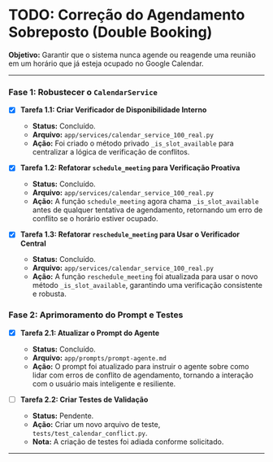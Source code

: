 # TODO: Correção do Agendamento Sobreposto (Double Booking)

**Objetivo:** Garantir que o sistema nunca agende ou reagende uma reunião em um horário que já esteja ocupado no Google Calendar.

---

### Fase 1: Robustecer o `CalendarService`

-   [x] **Tarefa 1.1: Criar Verificador de Disponibilidade Interno**
    -   **Status:** Concluído.
    -   **Arquivo:** `app/services/calendar_service_100_real.py`
    -   **Ação:** Foi criado o método privado `_is_slot_available` para centralizar a lógica de verificação de conflitos.

-   [x] **Tarefa 1.2: Refatorar `schedule_meeting` para Verificação Proativa**
    -   **Status:** Concluído.
    -   **Arquivo:** `app/services/calendar_service_100_real.py`
    -   **Ação:** A função `schedule_meeting` agora chama `_is_slot_available` antes de qualquer tentativa de agendamento, retornando um erro de conflito se o horário estiver ocupado.

-   [x] **Tarefa 1.3: Refatorar `reschedule_meeting` para Usar o Verificador Central**
    -   **Status:** Concluído.
    -   **Arquivo:** `app/services/calendar_service_100_real.py`
    -   **Ação:** A função `reschedule_meeting` foi atualizada para usar o novo método `_is_slot_available`, garantindo uma verificação consistente e robusta.

### Fase 2: Aprimoramento do Prompt e Testes

-   [x] **Tarefa 2.1: Atualizar o Prompt do Agente**
    -   **Status:** Concluído.
    -   **Arquivo:** `app/prompts/prompt-agente.md`
    -   **Ação:** O prompt foi atualizado para instruir o agente sobre como lidar com erros de conflito de agendamento, tornando a interação com o usuário mais inteligente e resiliente.

-   [ ] **Tarefa 2.2: Criar Testes de Validação**
    -   **Status:** Pendente.
    -   **Ação:** Criar um novo arquivo de teste, `tests/test_calendar_conflict.py`.
    -   **Nota:** A criação de testes foi adiada conforme solicitado.

---